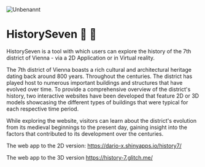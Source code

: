 ![Unbenannt](https://user-images.githubusercontent.com/75636666/235879079-2aed894e-6573-4670-9d05-187befa12e70.PNG)

# HistorySeven 🔎 📜

HistorySeven is a tool with which users can explore the history of the 7th district of Vienna - via a 2D Application or in Virtual reality. 

The 7th district of Vienna boasts a rich cultural and architectural heritage dating back around 800 years. Throughout the centuries. The district has played host to numerous important buildings and structures that have evolved over time. To provide a comprehensive overview of the district's history, two interactive websites have been developed that feature 2D or 3D models showcasing the different types of buildings that were typical for each respective time period.

While exploring the website, visitors can learn about the district's evolution from its medieval beginnings to the present day, gaining insight into the factors that contributed to its development over the centuries.

The web app to the 2D version:
https://dario-x.shinyapps.io/history7/

The web app to the 3D version
https://history-7.glitch.me/



